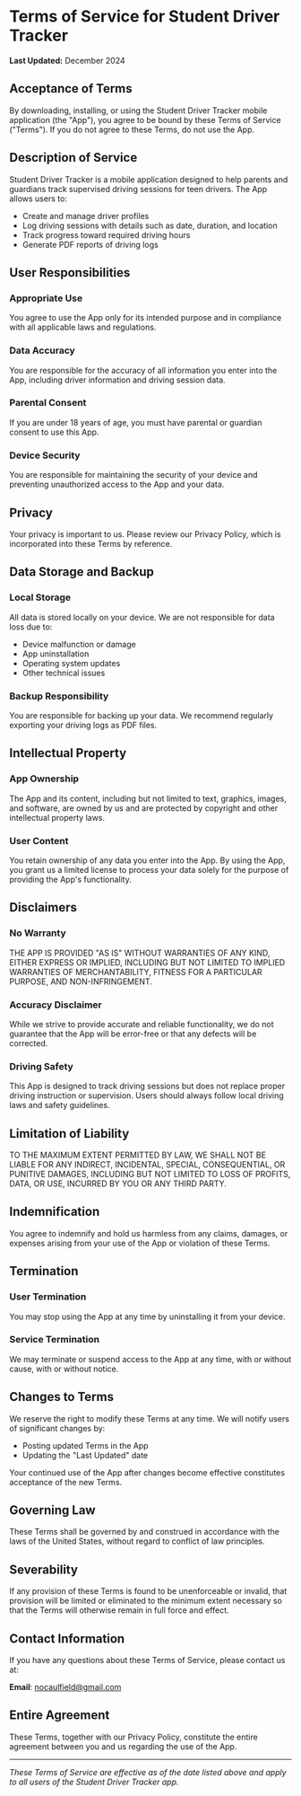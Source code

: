 # Terms of Service for Student Driver Tracker

**Last Updated:** December 2024

## Acceptance of Terms

By downloading, installing, or using the Student Driver Tracker mobile application (the "App"), you agree to be bound by these Terms of Service ("Terms"). If you do not agree to these Terms, do not use the App.

## Description of Service

Student Driver Tracker is a mobile application designed to help parents and guardians track supervised driving sessions for teen drivers. The App allows users to:
- Create and manage driver profiles
- Log driving sessions with details such as date, duration, and location
- Track progress toward required driving hours
- Generate PDF reports of driving logs

## User Responsibilities

### Appropriate Use
You agree to use the App only for its intended purpose and in compliance with all applicable laws and regulations.

### Data Accuracy
You are responsible for the accuracy of all information you enter into the App, including driver information and driving session data.

### Parental Consent
If you are under 18 years of age, you must have parental or guardian consent to use this App.

### Device Security
You are responsible for maintaining the security of your device and preventing unauthorized access to the App and your data.

## Privacy

Your privacy is important to us. Please review our Privacy Policy, which is incorporated into these Terms by reference.

## Data Storage and Backup

### Local Storage
All data is stored locally on your device. We are not responsible for data loss due to:
- Device malfunction or damage
- App uninstallation
- Operating system updates
- Other technical issues

### Backup Responsibility
You are responsible for backing up your data. We recommend regularly exporting your driving logs as PDF files.

## Intellectual Property

### App Ownership
The App and its content, including but not limited to text, graphics, images, and software, are owned by us and are protected by copyright and other intellectual property laws.

### User Content
You retain ownership of any data you enter into the App. By using the App, you grant us a limited license to process your data solely for the purpose of providing the App's functionality.

## Disclaimers

### No Warranty
THE APP IS PROVIDED "AS IS" WITHOUT WARRANTIES OF ANY KIND, EITHER EXPRESS OR IMPLIED, INCLUDING BUT NOT LIMITED TO IMPLIED WARRANTIES OF MERCHANTABILITY, FITNESS FOR A PARTICULAR PURPOSE, AND NON-INFRINGEMENT.

### Accuracy Disclaimer
While we strive to provide accurate and reliable functionality, we do not guarantee that the App will be error-free or that any defects will be corrected.

### Driving Safety
This App is designed to track driving sessions but does not replace proper driving instruction or supervision. Users should always follow local driving laws and safety guidelines.

## Limitation of Liability

TO THE MAXIMUM EXTENT PERMITTED BY LAW, WE SHALL NOT BE LIABLE FOR ANY INDIRECT, INCIDENTAL, SPECIAL, CONSEQUENTIAL, OR PUNITIVE DAMAGES, INCLUDING BUT NOT LIMITED TO LOSS OF PROFITS, DATA, OR USE, INCURRED BY YOU OR ANY THIRD PARTY.

## Indemnification

You agree to indemnify and hold us harmless from any claims, damages, or expenses arising from your use of the App or violation of these Terms.

## Termination

### User Termination
You may stop using the App at any time by uninstalling it from your device.

### Service Termination
We may terminate or suspend access to the App at any time, with or without cause, with or without notice.

## Changes to Terms

We reserve the right to modify these Terms at any time. We will notify users of significant changes by:
- Posting updated Terms in the App
- Updating the "Last Updated" date

Your continued use of the App after changes become effective constitutes acceptance of the new Terms.

## Governing Law

These Terms shall be governed by and construed in accordance with the laws of the United States, without regard to conflict of law principles.

## Severability

If any provision of these Terms is found to be unenforceable or invalid, that provision will be limited or eliminated to the minimum extent necessary so that the Terms will otherwise remain in full force and effect.

## Contact Information

If you have any questions about these Terms of Service, please contact us at:

**Email**: nocaulfield@gmail.com

## Entire Agreement

These Terms, together with our Privacy Policy, constitute the entire agreement between you and us regarding the use of the App.

---

*These Terms of Service are effective as of the date listed above and apply to all users of the Student Driver Tracker app.* 